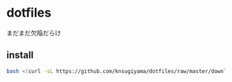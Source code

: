 # dotfiles

まだまだ欠陥だらけ

## install

```bash
bash <(curl -sL https://github.com/knsugiyama/dotfiles/raw/master/download.sh)
```

